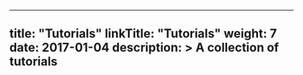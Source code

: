 
---
title: "Tutorials"
linkTitle: "Tutorials"
weight: 7
date: 2017-01-04
description: >
  A collection of tutorials
---
